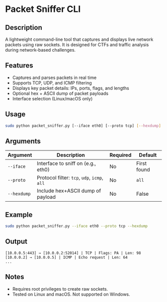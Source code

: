 # Packet Sniffer CLI

## Description

A lightweight command-line tool that captures and displays live network packets using raw sockets. It is designed for CTFs and traffic analysis during network-based challenges.

## Features

- Captures and parses packets in real time
- Supports TCP, UDP, and ICMP filtering
- Displays key packet details: IPs, ports, flags, and lengths
- Optional hex + ASCII dump of packet payloads
- Interface selection (Linux/macOS only)

## Usage

```bash
sudo python packet_sniffer.py [--iface eth0] [--proto tcp] [--hexdump]
```

## Arguments

| Argument     | Description                                  | Required | Default |
|--------------|----------------------------------------------|----------|---------|
| `--iface`    | Interface to sniff on (e.g., eth0)           | No       | First found |
| `--proto`    | Protocol filter: `tcp`, `udp`, `icmp`, `all` | No       | `all`    |
| `--hexdump`  | Include hex+ASCII dump of payload            | No       | False    |

## Example

```bash
sudo python packet_sniffer.py --iface eth0 --proto tcp --hexdump
```

## Output

```
[10.0.0.5:443] → [10.0.0.2:52014] | TCP | Flags: PA | Len: 98
[10.0.0.2] → [10.0.0.5] | ICMP | Echo request | Len: 64
...
```

## Notes

- Requires root privileges to create raw sockets.
- Tested on Linux and macOS. Not supported on Windows.
